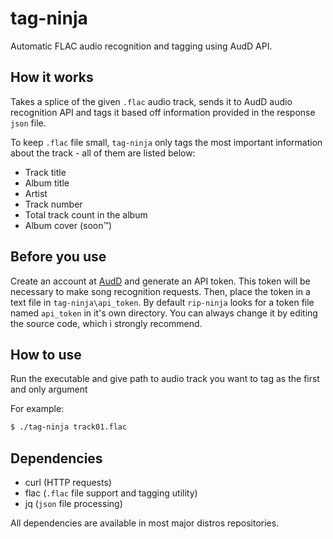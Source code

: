 # tag-ninja
Automatic FLAC audio recognition and tagging using AudD API.

## How it works
Takes a splice of the given `.flac` audio track, sends it to AudD audio recognition API and tags it based off information provided in the response `json` file.

To keep `.flac` file small, `tag-ninja` only tags the most important information about the track - all of them are listed below:
- Track title
- Album title
- Artist
- Track number
- Total track count in the album
- Album cover (soon™)

## Before you use
Create an account at [AudD](https://audd.io) and generate an API token. This token will be necessary to make song recognition requests.
Then, place the token in a text file in `tag-ninja\api_token`. By default `rip-ninja` looks for a token file named `api_token` in it's own directory. You can always change it by editing the source code, which i strongly recommend.

## How to use
Run the executable and give path to audio track you want to tag as the first and only argument

For example:
```bash
$ ./tag-ninja track01.flac
```

## Dependencies
- curl (HTTP requests)
- flac (`.flac` file support and tagging utility)
- jq (`json` file processing)

All dependencies are available in most major distros repositories.
